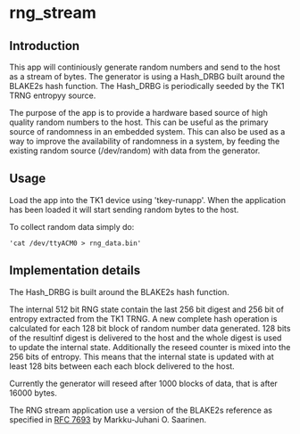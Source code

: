 
# rng_stream

## Introduction
This app will continiously generate random numbers and send to the
host as a stream of bytes. The generator is using a Hash_DRBG built
around the BLAKE2s hash function. The Hash_DRBG is periodically seeded
by the TK1 TRNG entropyy source.

The purpose of the app is to provide a hardware based source of high
quality random numbers to the host. This can be useful as the primary
source of  randomness in an embedded system. This can also be used
as a way to improve the availability of randomness in a system,
by feeding the existing random source (/dev/random) with data from
 the generator.

## Usage
Load the app into the TK1 device using 'tkey-runapp'. When the
application has been loaded it will start sending random
bytes to the host.

To collect random data simply do:

	'cat /dev/ttyACM0 > rng_data.bin'


## Implementation details

The Hash_DRBG is built around the BLAKE2s hash function.

The internal 512 bit RNG state contain the last 256 bit digest and
256 bit of entropy extracted from the TK1 TRNG. A new complete hash
operation is calculated for each 128 bit block of random number
data generated. 128 bits of the resultinf digest is delivered to the host
and the whole digest is used to update the internal state. Additionally
the reseed counter is mixed into the 256 bits of entropy. This means
that the internal state is updated with at least 128 bits between each
each block delivered to the host.

Currently the generator will reseed after 1000 blocks of data,
that is after 16000 bytes.

The RNG stream application use a version of the BLAKE2s reference
as specified in [RFC 7693](https://www.rfc-editor.org/rfc/rfc7693.html)
by Markku-Juhani O. Saarinen.
